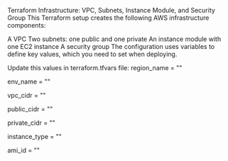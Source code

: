 Terraform Infrastructure: VPC, Subnets, Instance Module, and Security Group
This Terraform setup creates the following AWS infrastructure components:

A VPC
Two subnets: one public and one private
An instance module with one EC2 instance
A security group
The configuration uses variables to define key values, which you need to set when deploying.

Update this values in terraform.tfvars file:
region_name = ""

env_name = ""

vpc_cidr = ""

public_cidr = ""

private_cidr = ""

instance_type = ""

ami_id = ""